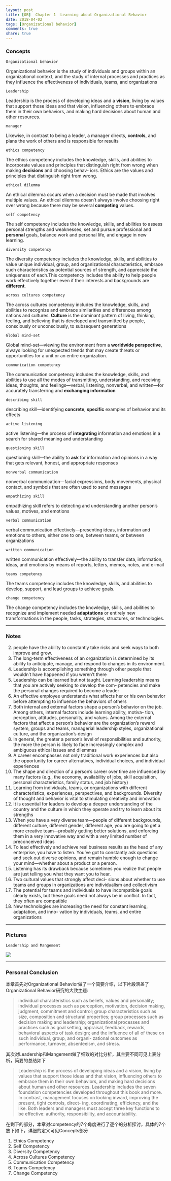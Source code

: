 ```yaml
---
layout: post
title: [OB]  Chapter 1  Learning about Organizational Behavior
date: 2018-04-02
tags: [Organizational behavior]
comments: true
share: true
---
```



### Concepts

`Organizational behavior`

Organizational behavior is the study of individuals and groups within an organizational context, and the study of internal processes and practices as they influence the effectiveness of individuals, teams, and organizations

`Leadership`

Leadership is the process of developing ideas and a **vision**, living by values that support those ideas and that vision, influencing others to embrace them in their own behaviors, and making hard decisions about human and other resources.

`manager`

Likewise, in contrast to being a leader, a manager directs, **controls**, and plans the work of others and is responsible for results

`ethics competency`

The ethics competency includes the knowledge, skills, and abilities to incorporate values and principles that distinguish right from wrong when making **decisions** and choosing behav- iors. Ethics are the values and principles that distinguish right from wrong.

`ethical dilemma`

An ethical dilemma occurs when a decision must be made that involves multiple values. An ethical dilemma doesn’t always involve choosing right over wrong because there may be several **competing** values.

`self competency`

The self competency includes the knowledge, skills, and abilities to assess personal strengths and weaknesses, set and pursue professional and **personal** goals, balance work and personal life, and engage in new learning.

`diversity competency`

The diversity competency includes the knowledge, skills, and abilities to value unique individual, group, and organizational characteristics, embrace such characteristics as potential sources of strength, and appreciate the uniqueness of each.This competency includes the ability to help people work effectively together even if their interests and backgrounds are **different**.

`across cultures competency`

The across cultures competency includes the knowledge, skills, and abilities to recognize and embrace similarities and differences among nations and cultures. **Culture** is the dominant pattern of living, thinking, feeling, and believing that is developed and transmitted by people, consciously or unconsciously, to subsequent generations

`Global mind-set`

Global mind-set—viewing the environment from a **worldwide perspective**, always looking for unexpected trends that may create threats or opportunities for a unit or an entire organization.

`communication competency`

The communication competency includes the knowledge, skills, and abilities to use all the modes of transmitting, understanding, and receiving ideas, thoughts, and feelings—verbal, listening, nonverbal, and written—for accurately transferring and **exchanging information**

`describing skill`

describing skill—identifying **concrete**, **specific** examples of behavior and its effects

`active listening`

active listening—the process of **integrating** information and emotions in a search for shared meaning and understanding

`questioning skill`

questioning skill—the ability to **ask** for information and opinions in a way that gets relevant, honest, and appropriate responses

`nonverbal communication`

nonverbal communication—facial expressions, body movements, physical contact, and symbols that are often used to send messages

`empathizing skill`

empathizing skill refers to detecting and understanding another person’s values, motives, and emotions

`verbal communication`

verbal communication effectively—presenting ideas, information and emotions to others, either one to one, between teams, or between organizations

`written communication`

written communication effectively—the ability to transfer data, information, ideas, and emotions by means of reports, letters, memos, notes, and e-mail

`teams competency`

The teams competency includes the knowledge, skills, and abilities to develop, support, and lead groups to achieve goals.

`change competency`

The change competency includes the knowledge, skills, and abilities to recognize and implement needed **adaptations** or entirely new transformations in the people, tasks, strategies, structures, or technologies.

---

### Notes 

2. people have the ability to constantly take risks and seek ways to both improve and grow.
3. The long-term effectiveness of an organization is determined by its ability to anticipate, manage, and respond to changes in its environment.
4. Leadership is accomplishing something through other people that wouldn’t have happened if you weren’t there
5. Leadership can be learned but not taught. Learning leadership means that you are actively seeking to develop the com- petencies and make the personal changes required to become a leader
6. An effective employee understands what affects her or his own behavior before attempting to influence the behaviors of others
7. Both internal and external factors shape a person’s behavior on the job. Among others, internal factors include learning ability, motiva- tion, perception, attitudes, personality, and values. Among the external factors that affect a person’s behavior are the organization’s reward system, groups and teams, managerial leadership styles, organizational culture, and the organization’s design
8. In general, the greater a person’s level of responsibilities and authority, the more the person is likely to face increasingly complex and ambiguous ethical issues and dilemmas
9. A career encompasses not only traditional work experiences but also the opportunity for career alternatives, individual choices, and individual experiences
10. The shape and direction of a person’s career over time are influenced by many factors (e.g., the economy, availability of jobs, skill acquisition, personal characteristics, family status, and job history)
10. Learning from individuals, teams, or organizations with  different characteristics, experiences, perspectives, and backgrounds. Diversity of thought and behavior is vital to stimulating creativity and innovation
11. It is essential for leaders to develop a deeper understanding of the country and the culture in which they operate and try to learn about its strengths
12. When you have a very diverse team—people of different backgrounds, different culture, different gender, different age, you are going to get a more creative team—probably getting better solutions, and enforcing them in a very innovative way and with a very limited number of preconceived ideas
13. To lead effectively and achieve real business results as the head of any enterprise, you have to listen. You’ve got to constantly ask questions and seek out diverse opinions, and remain humble enough to change your mind—whether about a product or a person.
14. Listening has its drawback because sometimes you realize that people are just telling you what they want you to hear.
15. Two cultural values that strongly affect deci- sions about whether to use teams and groups in organizations are individualism and collectivism
16. The potential for teams and individuals to have incompatible goals clearly exists, but these goals need not always be in conflict. In fact, they often are compatible
17. New technologies are increasing the need for constant learning, adaptation, and inno- vation by individuals, teams, and entire organizations

---

### Pictures

`Leadership and Mangement`

![](https://ws2.sinaimg.cn/large/006tKfTcly1fpyoo6slbdj31f61dmdnr.jpg)

---

### Personal Conclusion

本章首先对Organizational Behavior做了一个简要介绍，以下片段涵盖了Organizational Behavior研究的大致主题:

> individual characteristics such as beliefs, values and personality; individual processes such as perception, motivation, decision making, judgment, commitment and control; group characteristics such as size, composition and structural properties; group processes such as decision making and leadership; organizational processes and practices such as goal setting, appraisal, feedback, rewards, behavioral aspects of task design; and the influence of all of these on such individual, group, and organi- zational outcomes as performance, turnover, absenteeism, and stress.

其次对Leadership和Mangement做了细致的对比分析，其主要不同可见上表分析，简要的总结如下

> Leadership is the process of developing ideas and a vision, living by values that support those ideas and that vision, influencing others to embrace them in their own behaviors, and making hard decisions about human and other resources. Leadership includes the seven foundation competencies developed throughout this book and more. In contrast, management focuses on looking inward, improving the present, tight controls, direct- ing, coordinating, efficiency, and the like. Both leaders and managers must accept three key functions to be effective: authority, responsibility, and accountability.

在剩下的部分，本章对competency的7个角度进行了逐个的分析探讨，具体的7个放下如下，详细的定义可见Concepts部分

1. Ethics Competency
2. Self Competency
3. Diversity Competency
4. Across Cultures Competency
5. Communication Competency
6. Teams Competency
7. Change Competency







